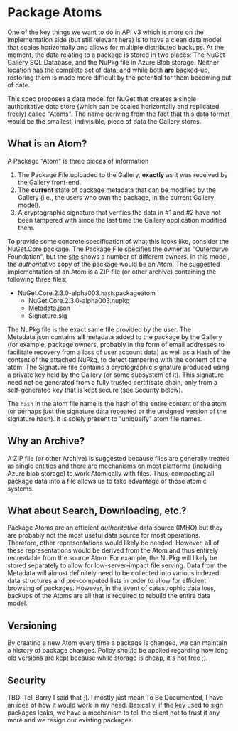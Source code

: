 # Package Atoms

One of the key things we want to do in API v3 which is more on the implementation side (but still relevant here) is to have a clean data model that scales horizontally and allows for multiple distributed backups. At the moment, the data relating to a package is stored in two places: The NuGet Gallery SQL Database, and the NuPkg file in Azure Blob storage. Neither location has the complete set of data, and while both **are** backed-up, restoring them is made more difficult by the potential for them becoming out of date.

This spec proposes a data model for NuGet that creates a single authoritative data store (which can be scaled horizontally and replicated freely) called "Atoms". The name deriving from the fact that this data format would be the smallest, indivisible, piece of data the Gallery stores.

## What is an Atom?
A Package "Atom" is three pieces of information

1. The Package File uploaded to the Gallery, **exactly** as it was received by the Gallery front-end.
2. The **current** state of package metadata that can be modified by the Gallery (i.e., the users who own the package, in the current Gallery model).
3. A cryptographic signature that verifies the data in #1 and #2 have not been tampered with since the last time the Gallery application modified them.

To provide some concrete specification of what this looks like, consider the NuGet.Core package. The Package File specifies the owner as "Outercurve Foundation", but the [site](https://nuget.org/packages/NuGet.Core) shows a number of different owners. In this model, the _authoritative_ copy of the package would be an Atom. The suggested implementation of an Atom is a ZIP file (or other archive) containing the following three files:

* NuGet.Core.2.3.0-alpha003.`hash`.packageatom
  * NuGet.Core.2.3.0-alpha003.nupkg
  * Metadata.json
  * Signature.sig

The NuPkg file is the exact same file provided by the user. The Metadata.json contains **all** metadata added to the package by the Gallery (for example, package owners, probably in the form of email addresses to facilitate recovery from a loss of user account data) as well as a Hash of the content of the attached NuPkg, to detect tampering with the content of the atom. The Signature file contains a cryptographic signature produced using a private key held by the Gallery (or some subsystem of it). This signature need not be generated from a fully trusted certificate chain, only from a self-generated key that is kept secure (see Security below).

The `hash` in the atom file name is the hash of the entire content of the atom (or perhaps just the signature data repeated or the unsigned version of the signature hash). It is solely present to "uniqueify" atom file names.

## Why an Archive?
A ZIP file (or other Archive) is suggested because files are generally treated as single entities and there are mechanisms on most platforms (including Azure blob storage) to work Atomically with files. Thus, compacting all package data into a file allows us to take advantage of those atomic systems.

## What about Search, Downloading, etc.?
Package Atoms are an efficient _authoritative_ data source (IMHO) but they are probably not the most useful data source for most operations. Therefore, other representations would likely be needed. However, all of these representations would be derived from the Atom and thus entirely recreatable from the source Atom. For example, the NuPkg will likely be stored separately to allow for low-server-impact file serving. Data from the Metadata will almost definitely need to be collected into various indexed data structures and pre-computed lists in order to allow for efficient browsing of packages. However, in the event of catastrophic data loss, backups of the Atoms are all that is required to rebuild the entire data model.

## Versioning
By creating a new Atom every time a package is changed, we can maintain a history of package changes. Policy should be applied regarding how long old versions are kept because while storage is cheap, it's not free ;).

## Security
TBD: Tell Barry I said that ;). I mostly just mean To Be Documented, I have an idea of how it would work in my head. Basically, if the key used to sign packages leaks, we have a mechanism to tell the client not to trust it any more and we resign our existing packages.
